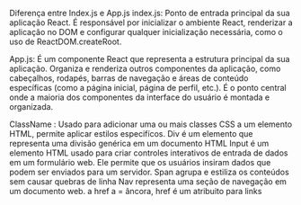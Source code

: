 Diferença entre Index.js e App.js
index.js: Ponto de entrada principal da sua aplicação React.
É responsável por inicializar o ambiente React, renderizar a aplicação no DOM e configurar qualquer inicialização necessária, como o uso de ReactDOM.createRoot.

App.js: É um componente React que representa a estrutura principal da sua aplicação.
Organiza e renderiza outros componentes da aplicação, como cabeçalhos, rodapés, barras de navegação e áreas de conteúdo específicas (como a página inicial, página de perfil, etc.).
É o ponto central onde a maioria dos componentes da interface do usuário é montada e organizada.

ClassName : Usado para adicionar uma ou mais classes CSS a um elemento HTML, permite aplicar estilos especifícos.
Div é um elemento que representa uma divisão genérica em um documento HTML
Input é um elemento HTML usado para criar controles interativos de entrada de dados em um formulário web. Ele permite que os usuários insiram dados que podem ser enviados para um servidor.
Span agrupa e estiliza os conteúdos sem causar quebras de linha
Nav representa uma seção de navegação em um documento web. 
a href a = âncora, href é um atribuito para links
